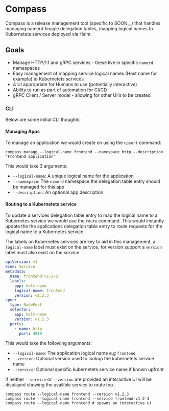 # Compass

Compass is a release management tool (specific to SOON_\_) that handles managing namerd finagle delegation tables, mapping logical names to Kubernetets services deployed via Helm.

## Goals

* Manage HTTP/1.1 and gRPC services - these live in specific `namerd` namespaces
* Easy management of mapping service logical names (Host name for example) to Kubernetets services
* A UI appropriate for Humans to use (potentially interactive)
* Ability to run as part of automation for CI/CD
* gRPC Client / Server model - allowing for other UI's to be created

### CLI

Below are some initial CLI thoughts:

#### Managing Apps

To manage an application we would create on using the `upsert` command:

```
compass manage --logical-name frontend --namespace http --description "Frontend application"
```

This would take 3 arguments:

* `--logical-name`: A unique logical name for the application
* `--namespace`: The `namerd` namespace the delegation table entry should be managed for this app
* `--description`: An optional app description

#### Routing to a Kubernetets service

To update a services delegation table entry to map the logical name to a Kubernetes service
we would use the `route` command. This would instantly update the the applications delegation
table entry to route requests for the logical name to a Kubernetes service.

The labels on Kubernetes services are key to aid in this management, a `logical-name` label
must exist on the service, for version support a `version` label must also exist on the service.

``` yaml
apiVersion: v1
kind: Service
metadata:
  name: frontend-v1-2-3
  labels:
    app: helm-name
    logical-name: frontend
    version: v1.2.3
spec:
  type: NodePort
  selector:
    app: helm-name
    version: v1.2.3
  ports:
    - name: http
      port: 4010
```

This would take the following arguments:

* `--logical-name`: The application logical name e.g `frontend`
* `--version`: Optional version used to lookup the kubernetets service name
* `--service`: Optional specific kubernetets service name if known upfront

If neither `--service` or `--version` are provided an interactive UI will be
displayed showing the availible servies to route too.

```
compass route --logical-name frontend --version v1.2.3
compass route --logical-name frontend --service frontend-v1-2-3
compass route --logical-name frontend # spawns an interactive ui
```
